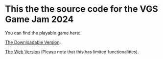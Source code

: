 # This the the source code for the VGS Game Jam 2024
You can find the playable game here:

  [The Downloadable Version](https://mogmy.itch.io/soldier-out-of-time).

  
  [The Web Version](https://mogmy.itch.io/soldier-out-of-time-web-version) (Please note that this has limited functionalities).
